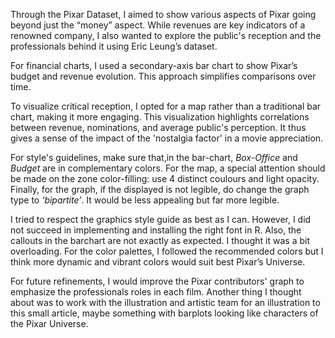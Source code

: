 Through the Pixar Dataset,  I aimed to show various aspects of Pixar going beyond just the “money” aspect. While revenues are key indicators of a renowned company, I also wanted to explore the public's reception and the professionals behind it using Eric Leung’s dataset.

For financial charts, I used a secondary-axis bar chart to show Pixar’s budget and revenue evolution. This approach simplifies comparisons over time.

To visualize critical reception, I opted for a map rather than a traditional bar chart, making it more engaging. This visualization highlights correlations between revenue, nominations, and average public's perception. It thus gives a sense of the impact of the 'nostalgia factor' in a movie appreciation.

For style's guidelines, make sure that,in the bar-chart, _Box-Office_ and _Budget_ are in complementary colors. For the map, a special attention should be made on the zone color-filling: use 4 distinct coulours and light opacity. Finally, for the graph, if the displayed is not legible, do change the graph type to _‘bipartite’_. It would be less appealing but far more legible.

I tried to respect the graphics style guide as best as I can. However, I did not succeed in implementing and installing the right font in R. Also, the callouts in the barchart are not exactly as expected. I thought it was a bit overloading. 
For the color palettes, I followed the recommended colors but I think  more dynamic and vibrant colors would suit best Pixar’s Universe.

For future refinements, I would improve the Pixar contributors' graph to emphasize the professionals roles in each film. Another thing I thought about was to work with the illustration and artistic team for an illustration to this small article, maybe something with barplots looking like characters of the Pixar Universe.
